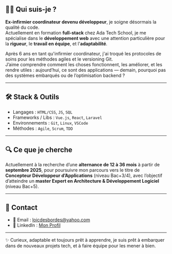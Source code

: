 ## 👨‍💻 Qui suis-je ?

**Ex-infirmier coordinateur devenu développeur**, je soigne désormais la qualité du code.  
Actuellement en formation **full-stack** chez Ada Tech School, je me spécialise dans le **développement web** avec une attention particulière pour la **rigueur**, le **travail en équipe**, et l'**adaptabilité**.

Après 6 ans en tant qu'infirmier coordinateur, j'ai troqué les protocoles de soins pour les méthodes agiles et le versioning Git.  
J’aime comprendre comment les choses fonctionnent, les améliorer, et les rendre utiles : aujourd’hui, ce sont des applications — demain, pourquoi pas des systèmes embarqués ou de l’optimisation backend ?

---

## 🛠️ Stack & Outils

- Langages : `HTML/CSS`, `JS`, `SQL`
- Frameworks / Libs : `Vue.js`, `React`, `Laravel`
- Environnements : `Git`, `Linux`, `VSCode`
- Méthodes : `Agile`, `Scrum`, `TDD`

---

## 🔍 Ce que je cherche

Actuellement à la recherche d’une **alternance de 12 à 36 mois** à partir de **septembre 2025**, pour poursuivre mon parcours vers le titre de **Concepteur Développeur d’Applications** (niveau Bac+3/4), avec l’objectif d’atteindre un **master Expert en Architecture & Développement Logiciel** (niveau Bac+5).

---

## 🤝 Contact

- 📧 Email : [loicdesbordes@yahoo.com](mailto:loicdesbordes@yahoo.com)
- 💼 LinkedIn : [Mon Profil](https://www.linkedin.com/in/loïc-desbordes-developpeur)

---

✨ Curieux, adaptable et toujours prêt à apprendre, je suis prêt à embarquer dans de nouveaux projets tech, et à faire équipe pour les mener à bien.



